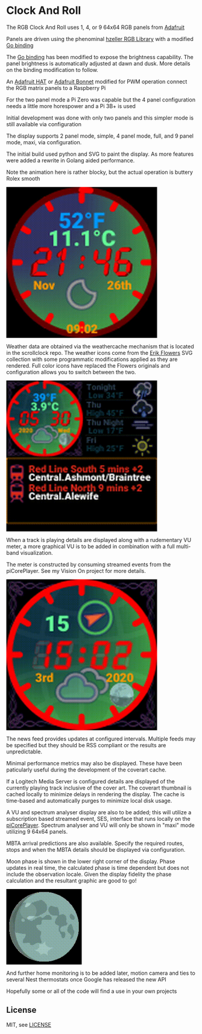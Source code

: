 # Clock And Roll

The RGB Clock And Roll uses 1, 4, or 9 64x64 RGB panels from [Adafruit][ada]

Panels are driven using the phenominal [hzeller RGB Library] with a modified [Go binding]

The [Go binding] has been modified to expose the brightness capability.  The panel brightness is automatically adjusted at dawn and dusk.  More details on the binding modification to follow.

An [Adafruit HAT] or [Adafruit Bonnet] modified for PWM operation connect the RGB matrix panels to a Raspberry Pi

For the two panel mode a Pi Zero was capable but the 4 panel configuration needs a little more horespower and a Pi 3B+ is used

Initial development was done with only two panels and this simpler mode is still available via configuration

The display supports 2 panel mode, simple, 4 panel mode, full, and 9 panel mode, maxi, via configuration.

The initial build used python and SVG to paint the display.  As more features were added a rewrite in Golang aided performance.

Note the animation here is rather blocky, but the actual operation is buttery Rolex smooth
 
<img width="400" src="assets/rgbclock.gif" align="center" />

Weather data are obtained via the weathercache mechanism that is located in the scrollclock repo.  The weather icons come from the [Erik Flowers] SVG collection with some  programmatic modifications applied as they are rendered.  Full color icons have replaced the Flowers originals and configuration allows you to switch between the two.

<img width="400" src="assets/rgbclock2.gif" align="center" />

When a track is playing details are displayed along with a rudementary VU meter, a more graphical VU is to be added in combination with a full multi-band visualization.

The meter is constructed by consuming streamed events from the piCorePlayer.  See my Vision On project for more details.

<img width="400" src="assets/vurgbclock.gif" align="center" />

The news feed provides updates at configured intervals.  Multiple feeds may be specified but they should be RSS compliant or the results are unpredictable.

Minimal performance metrics may also be displayed.  These have been paticularly useful during the development of the coverart cache.

If a Logitech Media Server is configured details are displayed of the currently playing track inclusive of the cover art.  The coverart thumbnail is cached locally to minimize delays in rendering the display.  The cache is time-based and automatically purges to minimize local disk usage.

A VU and spectrum analyser display are also to be added; this will utilize a subscription based streamed event, SES, interface that runs locally on the [piCorePlayer].  Spectrum analyser and VU will only be shown in "maxi" mode utilizing 9 64x64 panels.

MBTA arrival predictions are also available.  Specify the required routes, stops and when the MBTA details should be displayed via configuration.

Moon phase is shown in the lower right corner of the display.  Phase updates in real time, the calculated phase is time dependent but does not include the observation locale.  Given the display fidelity the phase calculation and the resultant graphic are good to go!

<img width="200" src="assets/lua.gif" align="center" />

And further home monitoring is to be added later, motion camera and ties to several Nest thermostats once Google has released the new API

Hopefully some or all of the code will find a use in your own projects

License
-------

MIT, see [LICENSE](LICENSE)



[ada]: https://www.adafruit.com/product/3649
[Adafruit Bonnet]: https://www.adafruit.com/product/3211
[Adafruit HAT]: https://www.adafruit.com/products/2345
[Go binding]: https://github.com/mcuadros/go-rpi-rgb-led-matrix
[hzeller RGB Library]: https://github.com/hzeller/rpi-rgb-led-matrix
[piCorePlayer]: https://www.picoreplayer.org/
[Erik Flowers]: https://github.com/erikflowers/weather-icons
